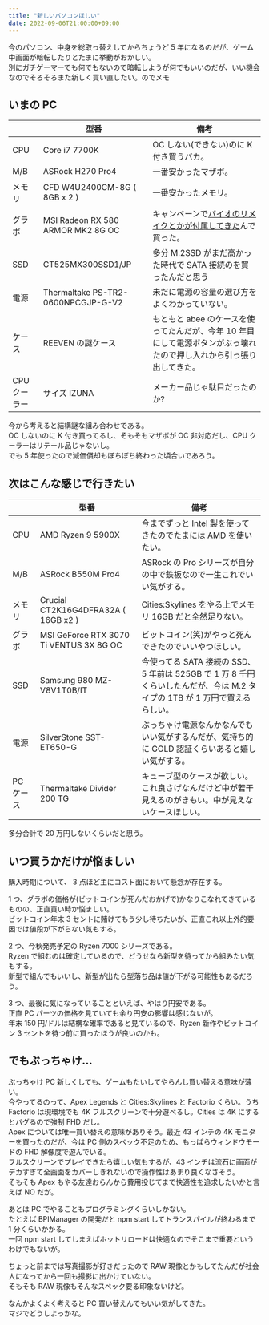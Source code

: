 ```yaml
---
title: "新しいパソコンほしい"
date: 2022-09-06T21:00:00+09:00
---
```


今のパソコン、中身を総取っ替えしてからちょうど 5 年になるのだが、ゲーム中画面が暗転したりとたまに挙動がおかしい。  
別にガチゲーマーでも何でもないので暗転しようが何でもいいのだが、いい機会なのでそろそろまた新しく買い直したい。のでメモ

## いまの PC

|              | 型番                               | 備考                                                                                                                  |
| ------------ | ---------------------------------- | --------------------------------------------------------------------------------------------------------------------- |
| CPU          | Core i7 7700K                      | OC しない(できない)のに K 付き買うバカ。                                                                              |
| M/B          | ASRock H270 Pro4                   | 一番安かったマザボ。                                                                                                  |
| メモリ       | CFD W4U2400CM-8G ( 8GB x 2 )       | 一番安かったメモリ。                                                                                                  |
| グラボ       | MSI Radeon RX 580 ARMOR MK2 8G OC  | キャンペーンで[バイオのリメイクとかが付属してきた](https://www.4gamer.net/games/118/G011863/20181116030/)んで買った。 |
| SSD          | CT525MX300SSD1/JP                  | 多分 M.2SSD がまだ高かった時代で SATA 接続のを買ったんだと思う                                                        |
| 電源         | Thermaltake PS-TR2-0600NPCGJP-G-V2 | 未だに電源の容量の選び方をよくわかっていない。                                                                        |
| ケース       | REEVEN の謎ケース                  | もともと abee のケースを使ってたんだが、今年 10 年目にして電源ボタンがぶっ壊れたので押し入れから引っ張り出してきた。  |
| CPU クーラー | サイズ IZUNA                       | メーカー品じゃ駄目だったのか?                                                                                         |

今から考えると結構謎な組み合わせである。  
OC しないのに K 付き買ってるし、そもそもマザボが OC 非対応だし、CPU クーラーはリテール品じゃないし。  
でも 5 年使ったので減価償却もぼちぼち終わった頃合いであろう。

## 次はこんな感じで行きたい

|           | 型番                                    | 備考                                                                                                                       |
| --------- | --------------------------------------- | -------------------------------------------------------------------------------------------------------------------------- |
| CPU       | AMD Ryzen 9 5900X                       | 今までずっと Intel 製を使ってきたのでたまには AMD を使いたい。                                                             |
| M/B       | ASRock B550M Pro4                       | ASRock の Pro シリーズが自分の中で鉄板なので一生これでいい気がする。                                                       |
| メモリ    | Crucial CT2K16G4DFRA32A ( 16GB x2 )     | Cities:Skylines をやる上でメモリ 16GB だと全然足りない。                                                                   |
| グラボ    | MSI GeForce RTX 3070 Ti VENTUS 3X 8G OC | ビットコイン(笑)がやっと死んできたのでいいやつほしい。                                                                     |
| SSD       | Samsung 980 MZ-V8V1T0B/IT               | 今使ってる SATA 接続の SSD、5 年前は 525GB で 1 万 8 千円くらいしたんだが、今は M.2 タイプの 1TB が 1 万円で買えるらしい。 |
| 電源      | SilverStone SST-ET650-G                 | ぶっちゃけ電源なんかなんでもいい気がするんだが、気持ち的に GOLD 認証くらいあると嬉しい気がする。                           |
| PC ケース | Thermaltake Divider 200 TG              | キューブ型のケースが欲しい。これ良さげなんだけど中が若干見えるのがきもい。中が見えないケースほしい。                       |

多分合計で 20 万円しないくらいだと思う。

## いつ買うかだけが悩ましい

購入時期について、 3 点ほど主にコスト面において懸念が存在する。

1 つ、グラボの価格が(ビットコインが死んだおかげで)かなりこなれてきているものの、正直買い時か悩ましい。  
ビットコイン年末 3 セントに賭けてもう少し待ちたいが、正直これ以上外的要因では値段が下がらない気もする。

2 つ、今秋発売予定の Ryzen 7000 シリーズである。  
Ryzen で組むのは確定しているので、どうせなら新型を待ってから組みたい気もする。  
新型で組んでもいいし、新型が出たら型落ち品は値が下がる可能性もあるだろう。

3 つ、最後に気になっていることといえば、やはり円安である。  
正直 PC パーツの価格を見ていても余り円安の影響は感じないが。  
年末 150 円/ドルは結構な確率であると見ているので、Ryzen 新作やビットコイン 3 セントを待つ前に買ったほうが良いのかも。

## でもぶっちゃけ...

ぶっちゃけ PC 新しくしても、ゲームもたいしてやらんし買い替える意味が薄い。  
今やってるのって、Apex Legends と Cities:Skylines と Factorio くらい。うち Factorio は現環境でも 4K フルスクリーンで十分遊べるし。Cities は 4K にするとバグるので強制 FHD だし。  
Apex については唯一買い替えの意味がありそう。最近 43 インチの 4K モニターを買ったのだが、今は PC 側のスペック不足のため、もっぱらウィンドウモードの FHD 解像度で遊んでいる。  
フルスクリーンでプレイできたら嬉しい気もするが、43 インチは流石に画面がデカすぎて全画面をカバーしきれないので操作性はあまり良くなさそう。  
そもそも Apex もやる友達おらんから費用投じてまで快適性を追求したいかと言えば NO だが。

あとは PC でやることもプログラミングくらいしかない。  
たとえば BPIManager の開発だと npm start してトランスパイルが終わるまで 1 分くらいかかる。  
一回 npm start してしまえばホットリロードは快適なのでそこまで重要というわけでもないが。

ちょっと前までは写真撮影が好きだったので RAW 現像とかもしてたんだが社会人になってから一回も撮影に出かけていない。  
そもそも RAW 現像もそんなスペック要る印象ないけど。

なんかよくよく考えると PC 買い替えんでもいい気がしてきた。  
マジでどうしよっかな。
